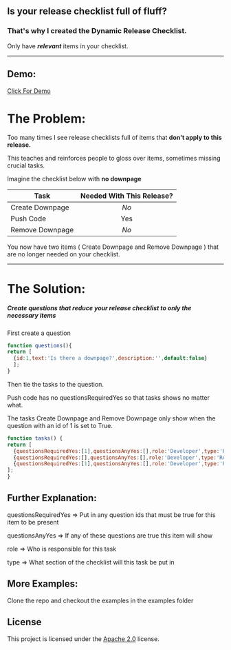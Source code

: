 ## Is your release checklist full of fluff?

### That's why I created the Dynamic Release Checklist.

Only have **_relevant_** items in your checklist.

------

## Demo:

<a href="https://www.clickthisnick.com/dynamic-release-checklist/dist/examples/jira-release-checklist/checklist.html" target="_blank"> Click For Demo</a>

# The Problem:

Too many times I see release checklists full of items that **don't apply to this release.**

This teaches and reinforces people to gloss over items, sometimes missing crucial tasks.

Imagine the checklist below with **no downpage**

| Task                   | Needed With This Release?  |
| -------------| :-----:|
| Create Downpage     | *No* |
| Push Code      |    Yes |
| Remove Downpage |     *No* |

You now have two items ( Create Downpage and Remove Downpage ) that are no longer needed on your checklist.

-----

# The Solution:

##### Create questions that reduce your release checklist to only the _necessary_ items

First create a question

```javascript
function questions(){
return [
  {id:1,text:'Is there a downpage?',description:'',default:false}
  ];
}
```

Then tie the tasks to the question.

Push code has no questionsRequiredYes so that tasks shows no matter what.

The tasks Create Downpage and Remove Downpage only show when the question with an id of 1 is set to True.

```javascript
function tasks() {
return [
  {questionsRequiredYes:[1],questionsAnyYes:[],role:'Developer',type:'Release',task:'Create Downpage'},
  {questionsRequiredYes:[],questionsAnyYes:[],role:'Developer',type:'Release',task:'Push Code'},
  {questionsRequiredYes:[1],questionsAnyYes:[],role:'Developer',type:'Release',task:'Remove Downpage'}
];
}
```

## Further Explanation:
questionsRequiredYes => Put in any question ids that must be true for this item to be present

questionsAnyYes => If any of these questions are true this item will show

role => Who is responsible for this task

type => What section of the checklist will this task be put in

## More Examples:

Clone the repo and checkout the examples in the examples folder

## License

This project is licensed under the [Apache 2.0](LICENSE) license.
